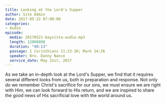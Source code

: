 ```yaml
---
title: Looking at the Lord's Supper
author: Site Admin
date: 2017-05-22 07:00:00
categories:
- Audio
episode:
  media: 20170521-bayvista-audio.mp3
  length: 12900808
  duration: "40:13"
  passage: 1 Corinthians 11:23-30; Mark 14:26
  speaker: Bro. Danny Nance
  service_date: May 21st, 2017
---
```

As we take an in-depth look at the Lord's Supper, we find that it requires several different looks from us, both in preparation and response. Not only do we remember Christ's sacrifice for our sins, we must ensure we are right with Him, we can look forward to His return, and we are inspired to share the good news of His sacrificial love with the world around us.